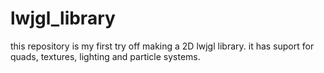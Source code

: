 # lwjgl_library

this repository is my first try off making a 2D lwjgl library. it has suport for quads, textures, lighting and particle systems.
